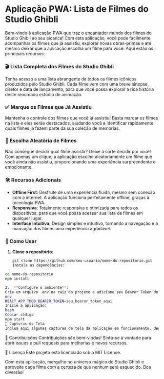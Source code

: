 # Aplicação PWA: Lista de Filmes do Studio Ghibli

Bem-vindo à aplicação PWA que traz o encantador mundo dos filmes do Studio Ghibli ao seu alcance! Com esta aplicação, você pode facilmente acompanhar os filmes que já assistiu, explorar novas obras-primas e até mesmo deixar que a aplicação escolha um filme para você. Aqui estão os principais recursos:

### 🎬 Lista Completa dos Filmes do Studio Ghibli

Tenha acesso a uma lista abrangente de todos os filmes icônicos produzidos pelo Studio Ghibli. Cada filme vem com uma breve sinopse, diretor e data de lançamento, para que você possa explorar a rica história deste renomado estúdio de animação.

### ✅ Marque os Filmes que Já Assistiu

Mantenha o controle dos filmes que você já assistiu! Basta marcar os filmes na lista e eles serão destacados, ajudando você a identificar rapidamente quais filmes já fazem parte da sua coleção de memórias.

### 🎲 Escolha Aleatória de Filmes

Não consegue decidir qual filme assistir? Deixe a sorte decidir por você! Com apenas um clique, a aplicação escolhe aleatoriamente um filme que você ainda não assistiu, proporcionando uma experiência surpreendente e emocionante.

### 🛠️ Recursos Adicionais

- **Offline First**: Desfrute de uma experiência fluida, mesmo sem conexão com a internet. A aplicação funciona perfeitamente offline, graças à tecnologia PWA.
- **Responsiva**: Totalmente responsiva e otimizada para todos os dispositivos, para que você possa acessar sua lista de filmes em qualquer lugar.
- **Interface Intuitiva**: Design simples e intuitivo, tornando a navegação e a marcação dos filmes uma experiência agradável.

### 🚀 Como Usar

1. **Clone o repositório**:

   ```bash
   git clone https://github.com/seu-usuario/nome-do-repositorio.git
   Instale as dependências:

  ```bash
 cd nome-do-repositorio
 npm install

2.  **Configure o ambiente**:
 Crie um arquivo .env na raiz do projeto e adicione seu Bearer Token do TMDB:
 env
 REACT_APP_TMDB_BEARER_TOKEN=seu_bearer_token_aqui
 Inicie a aplicação:
 bash
 Copiar código
 npm start
 📸 Capturas de Tela
 Inclua aqui algumas capturas de tela da aplicação em funcionamento, destacando a lista de filmes, a funcionalidade de marcação e a escolha aleatória.
````

🌟 Contribuições
Contribuições são bem-vindas! Sinta-se à vontade para abrir issues e pull requests para melhorias e novos recursos.

📄 Licença
Este projeto está licenciado sob a MIT License.

Com esta aplicação, mergulhe no universo mágico do Studio Ghibli e aproveite cada filme com a certeza de que nenhum será esquecido. Boa diversão!
